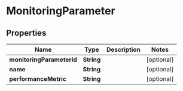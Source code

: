 
# MonitoringParameter

## Properties
Name | Type | Description | Notes
------------ | ------------- | ------------- | -------------
**monitoringParameterId** | **String** |  |  [optional]
**name** | **String** |  |  [optional]
**performanceMetric** | **String** |  |  [optional]



